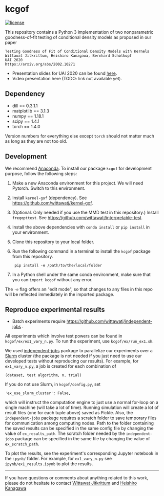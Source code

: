 # kcgof

[![license](https://img.shields.io/github/license/mashape/apistatus.svg)](https://github.com/wittawatj/kernel-cgof/blob/master/LICENSE)

This repository contains a Python 3 implementation of two nonparametric
goodness-of-fit testing of conditional density models as proposed in our paper

    Testing Goodness of Fit of Conditional Density Models with Kernels
    Wittawat Jitkrittum, Heishiro Kanagawa, Bernhard Schölkopf
    UAI 2020
    https://arxiv.org/abs/2002.10271

* Presentation slides for UAI 2020 can be found [here](https://docs.google.com/presentation/d/14I4ndHux8C3ImRzAqmNPVLmLQkw8wZQucMMTZrACUXk/edit?usp=sharing).
* Video presentation here (TODO: link not available yet).

## Dependency 

* dill == 0.3.1.1
* matplotlib == 3.1.3
* numpy == 1.18.1
* scipy == 1.4.1
* torch == 1.4.0

Version numbers for everything else except `torch` should not matter much as
long as they are not too old.

## Development

We recommend [Anaconda](https://www.anaconda.com/). To install our package
`kcgof` for development purpose, follow the following steps:

1. Make a new Anaconda environment for this project. We will need Pytorch.
    Switch to this environment.

2. Install `kernel-gof` (dependency). See https://github.com/wittawatj/kernel-gof. 

3. (Optional. Only needed if you use the MMD test in this repository.) Install `freqopttest`. See https://github.com/wittawatj/interpretable-test.

4. Install the above dependencies with `conda install` or `pip install` in your environment.

5. Clone this repository to your local folder.  

6. Run the following command in a terminal to install the `kcgof` package
    from this repository.

        pip install -e /path/to/the/local/folder

7. In a Python shell under the same conda environment, make sure that you can `import kcgof` without any error.

The `-e` flag offers an "edit mode", so that changes to any files in this
repo will be reflected immediately in the imported package.


## Reproduce experimental results


* Batch experiments require https://github.com/wittawatj/independent-jobs .

All experiments which involve test powers can be found in
`kcgof/ex/ex1_vary_n.py`. To run the experiment, use `kcgof/ex/run_ex1.sh`. 

We used [independent-jobs](https://github.com/wittawatj/independent-jobs)
package to parallelize our experiments over a
[Slurm](http://slurm.schedmd.com/) cluster (the package is not needed if you
just need to use our developed tests without reproducing our results). For example, for
`ex1_vary_n.py`, a job is created for each combination of 

    (dataset, test algorithm, n, trial)

If you do not use Slurm, in `kcgof/config.py`, set

    'ex_use_slurm_cluster': False,

which will instruct the computation engine to just use a normal for-loop on a
single machine (will take a lot of time).  Running simulation will
create a lot of result files (one for each tuple above) saved as Pickle. Also, the `independent-jobs`
package requires a scratch folder to save temporary files for communication
among computing nodes. Path to the folder containing the saved results can be specified in 
the same config file by changing the value of `ex_results_path`.
The scratch folder needed by the `independent-jobs` package can be specified in the same file
by changing the value of `ex_scratch_path`.

To plot the results, see the experiment's corresponding Jupyter notebook in the
`ipynb/` folder. For example, for `ex1_vary_n.py` see `ipynb/ex1_results.ipynb` to plot the results.

---------------

If you have questions or comments about anything related to this work, please
do not hesitate to contact [Wittawat Jitkrittum](http://wittawat.com) and
    [Heishiro Kanagawa](https://noukoudashisoup.github.io/)